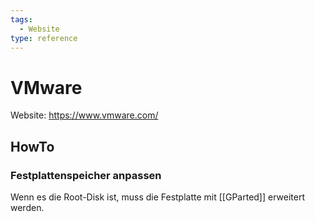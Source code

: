 ```yaml
---
tags:
  - Website
type: reference
---
```

# VMware

Website: <https://www.vmware.com/>

## HowTo

### Festplattenspeicher anpassen

Wenn es die Root-Disk ist, muss die Festplatte mit [[GParted]] erweitert werden.